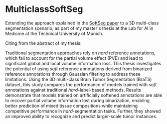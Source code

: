 # MulticlassSoftSeg

Extending the approach explained in the [SoftSeg paper](https://arxiv.org/pdf/2011.09041.pdf) to a 3D multi-class segmentation scenario, as part of my master's thesis at the Lab for AI in Medicine at the Technical University of Munich.

Citing from the abstract of my thesis:

Traditional segmentation approaches rely on _hard_ reference annotations, which fail to
account for the partial volume effect (PVE) and lead to significant global and local volume information loss.
This thesis investigates the potential of using _soft_ reference annotations derived from binarized reference
annotations through Gaussian filtering to address these limitations. Using the 3D multi-class Brain Tumor
Segmentation (BraTS) dataset, this study compares the performance of models trained with _soft_ annotations against traditional _hard_-label-based methods. Results demonstrate that models trained on artificially softened annotations are able to recover partial volume information lost during binarization, enabling better prediction
of mixed tissue compositions while maintaining competitive performance in _hard_-segmentation tasks. Further, they showed an improved ability to recognize and predict larger-scale tumor instances.

